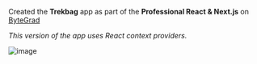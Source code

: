 Created the  **Trekbag** app as part of the **Professional React & Next.js** on [ByteGrad](https://bytegrad.com/)

*This version of the app uses React context providers.*

![image](https://github.com/user-attachments/assets/5b3180cd-b042-4171-b7ab-6b3b8762eec1)
